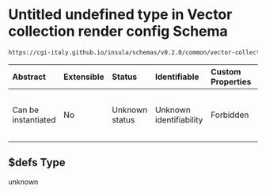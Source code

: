 # Untitled undefined type in Vector collection render config Schema

```txt
https://cgi-italy.github.io/insula/schemas/v0.2.0/common/vector-collection-render-config.schema.json#/$defs
```



| Abstract            | Extensible | Status         | Identifiable            | Custom Properties | Additional Properties | Access Restrictions | Defined In                                                                                                                         |
| :------------------ | :--------- | :------------- | :---------------------- | :---------------- | :-------------------- | :------------------ | :--------------------------------------------------------------------------------------------------------------------------------- |
| Can be instantiated | No         | Unknown status | Unknown identifiability | Forbidden         | Allowed               | none                | [vector-collection-render-config.schema.json\*] (schemas/common/vector-collection-render-config.schema.json) |

## $defs Type

unknown
